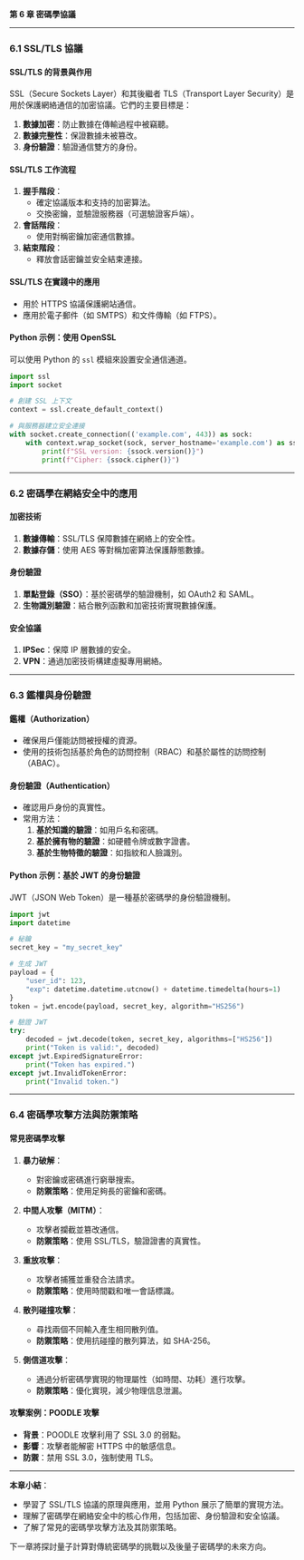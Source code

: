 **第 6 章 密碼學協議**

---

### **6.1 SSL/TLS 協議**

#### **SSL/TLS 的背景與作用**
SSL（Secure Sockets Layer）和其後繼者 TLS（Transport Layer Security）是用於保護網絡通信的加密協議。它們的主要目標是：
1. **數據加密**：防止數據在傳輸過程中被竊聽。
2. **數據完整性**：保證數據未被篡改。
3. **身份驗證**：驗證通信雙方的身份。

#### **SSL/TLS 工作流程**
1. **握手階段**：
   - 確定協議版本和支持的加密算法。
   - 交換密鑰，並驗證服務器（可選驗證客戶端）。
2. **會話階段**：
   - 使用對稱密鑰加密通信數據。
3. **結束階段**：
   - 釋放會話密鑰並安全結束連接。

#### **SSL/TLS 在實踐中的應用**
- 用於 HTTPS 協議保護網站通信。
- 應用於電子郵件（如 SMTPS）和文件傳輸（如 FTPS）。

#### **Python 示例：使用 OpenSSL**
可以使用 Python 的 `ssl` 模組來設置安全通信通道。

```python
import ssl
import socket

# 創建 SSL 上下文
context = ssl.create_default_context()

# 與服務器建立安全連接
with socket.create_connection(('example.com', 443)) as sock:
    with context.wrap_socket(sock, server_hostname='example.com') as ssock:
        print(f"SSL version: {ssock.version()}")
        print(f"Cipher: {ssock.cipher()}")
```

---

### **6.2 密碼學在網絡安全中的應用**

#### **加密技術**
1. **數據傳輸**：SSL/TLS 保障數據在網絡上的安全性。
2. **數據存儲**：使用 AES 等對稱加密算法保護靜態數據。

#### **身份驗證**
1. **單點登錄（SSO）**：基於密碼學的驗證機制，如 OAuth2 和 SAML。
2. **生物識別驗證**：結合散列函數和加密技術實現數據保護。

#### **安全協議**
1. **IPSec**：保障 IP 層數據的安全。
2. **VPN**：通過加密技術構建虛擬專用網絡。

---

### **6.3 鑑權與身份驗證**

#### **鑑權（Authorization）**
- 確保用戶僅能訪問被授權的資源。
- 使用的技術包括基於角色的訪問控制（RBAC）和基於屬性的訪問控制（ABAC）。

#### **身份驗證（Authentication）**
- 確認用戶身份的真實性。
- 常用方法：
  1. **基於知識的驗證**：如用戶名和密碼。
  2. **基於擁有物的驗證**：如硬體令牌或數字證書。
  3. **基於生物特徵的驗證**：如指紋和人臉識別。

#### **Python 示例：基於 JWT 的身份驗證**
JWT（JSON Web Token）是一種基於密碼學的身份驗證機制。

```python
import jwt
import datetime

# 秘鑰
secret_key = "my_secret_key"

# 生成 JWT
payload = {
    "user_id": 123,
    "exp": datetime.datetime.utcnow() + datetime.timedelta(hours=1)
}
token = jwt.encode(payload, secret_key, algorithm="HS256")

# 驗證 JWT
try:
    decoded = jwt.decode(token, secret_key, algorithms=["HS256"])
    print("Token is valid:", decoded)
except jwt.ExpiredSignatureError:
    print("Token has expired.")
except jwt.InvalidTokenError:
    print("Invalid token.")
```

---

### **6.4 密碼學攻擊方法與防禦策略**

#### **常見密碼學攻擊**
1. **暴力破解**：
   - 對密鑰或密碼進行窮舉搜索。
   - **防禦策略**：使用足夠長的密鑰和密碼。

2. **中間人攻擊（MITM）**：
   - 攻擊者攔截並篡改通信。
   - **防禦策略**：使用 SSL/TLS，驗證證書的真實性。

3. **重放攻擊**：
   - 攻擊者捕獲並重發合法請求。
   - **防禦策略**：使用時間戳和唯一會話標識。

4. **散列碰撞攻擊**：
   - 尋找兩個不同輸入產生相同散列值。
   - **防禦策略**：使用抗碰撞的散列算法，如 SHA-256。

5. **側信道攻擊**：
   - 通過分析密碼學實現的物理屬性（如時間、功耗）進行攻擊。
   - **防禦策略**：優化實現，減少物理信息泄漏。

#### **攻擊案例：POODLE 攻擊**
- **背景**：POODLE 攻擊利用了 SSL 3.0 的弱點。
- **影響**：攻擊者能解密 HTTPS 中的敏感信息。
- **防禦**：禁用 SSL 3.0，強制使用 TLS。

---

**本章小結**：
- 學習了 SSL/TLS 協議的原理與應用，並用 Python 展示了簡單的實現方法。
- 理解了密碼學在網絡安全中的核心作用，包括加密、身份驗證和安全協議。
- 了解了常見的密碼學攻擊方法及其防禦策略。

下一章將探討量子計算對傳統密碼學的挑戰以及後量子密碼學的未來方向。